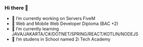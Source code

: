 ### Hi there 👋

- 🔭 I’m currently working on Servers FiveM
- 🌱 Web and Mobile Web Developer Diploma (BAC +2)
- 🌱 I’m currently learning JAVA/JAKARTA/C#/DOTNET/SPRING/REACT/KOTLIN/NODEJS
- 👯 I’m studens in School named 2i Tech Academy
<!--
- 🤔 I’m looking for help with ...
- 💬 Ask me about ...
- 📫 How to reach me: ...
- 😄 Pronouns: ...
- ⚡ Fun fact: ...
-->
